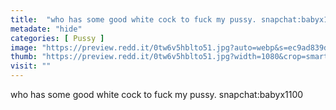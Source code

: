 ```yaml
---
title:  "who has some good white cock to fuck my pussy. snapchat:babyx1100"
metadate: "hide"
categories: [ Pussy ]
image: "https://preview.redd.it/0tw6v5hblto51.jpg?auto=webp&s=ec9ad839d6d79905e0333a682401c105461dd0ea"
thumb: "https://preview.redd.it/0tw6v5hblto51.jpg?width=1080&crop=smart&auto=webp&s=0daf31e4b74242a658548ff804e4f98bd5c3bf0c"
visit: ""
---
```

who has some good white cock to fuck my pussy. snapchat:babyx1100
